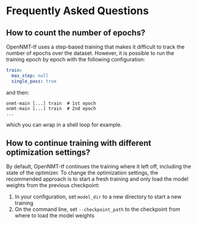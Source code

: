 # Frequently Asked Questions

## How to count the number of epochs?

OpenNMT-tf uses a step-based training that makes it difficult to track the number of epochs over the dataset. However, it is possible to run the training epoch by epoch with the following configuration:

```yaml
train:
  max_step: null
  single_pass: true
```

and then:

```text
onmt-main [...] train  # 1st epoch
onmt-main [...] train  # 2nd epoch
...
```

which you can wrap in a shell loop for example.

## How to continue training with different optimization settings?

By default, OpenNMT-tf continues the training where it left off, including the state of the optimizer. To change the optimization settings, the recommended approach is to start a fresh training and only load the model weights from the previous checkpoint:

1. In your configuration, set `model_dir` to a new directory to start a new training
2. On the command line, set `--checkpoint_path` to the checkpoint from where to load the model weights
